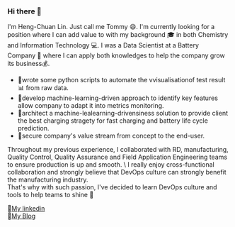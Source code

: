 ### Hi there 👋

<!--
**aks60808/aks60808** is a ✨ _special_ ✨ repository because its `README.md` (this file) appears on your GitHub profile.

Here are some ideas to get you started:

- 🔭 I’m currently working on ...
- 🌱 I’m currently learning ...
- 👯 I’m looking to collaborate on ...
- 🤔 I’m looking for help with ...
- 💬 Ask me about ...
- 📫 How to reach me: ...
- 😄 Pronouns: ...
- ⚡ Fun fact: ...
-->

I'm Heng-Chuan Lin. Just call me Tommy 😄. I'm currently looking for a position where I can add value to with my background 🎓 in both Chemistry and Information Technology 💻. I was a Data Scientist at a Battery Company 🔋 where I can apply both knowledges to help the company grow its business💰.

- :high_brightness:wrote some python scripts to automate the vvisualisationof test result :bar_chart: from raw data.
- :high_brightness:develop machine-learning-driven approach to identify key features allow company to adapt it into metrics monitoring.
- :high_brightness:architect a machine-lealearning-drivensiness solution to provide client the best charging stragety for fast charging and battery life cycle prediction.
- :high_brightness:secure company's value stream from concept to the end-user.

Throughout my previous experience, I collaborated with RD, manufacturing, Quality Control, Quality Assurance and Field Application Engineering teams to ensure production is up and smooth. \ 
I really enjoy cross-functional collaboration and strongly believe that DevOps culture can strongly benefit the manufacturing industry. \
That's why with such passion, I've decided to learn DevOps culture and tools to help teams to shine :muscle:

:office:[My linkedin](https://www.linkedin.com/in/hengchuantommylin/)\
:book:[My Blog](https://dev.to/tommyhenchuanlin)

